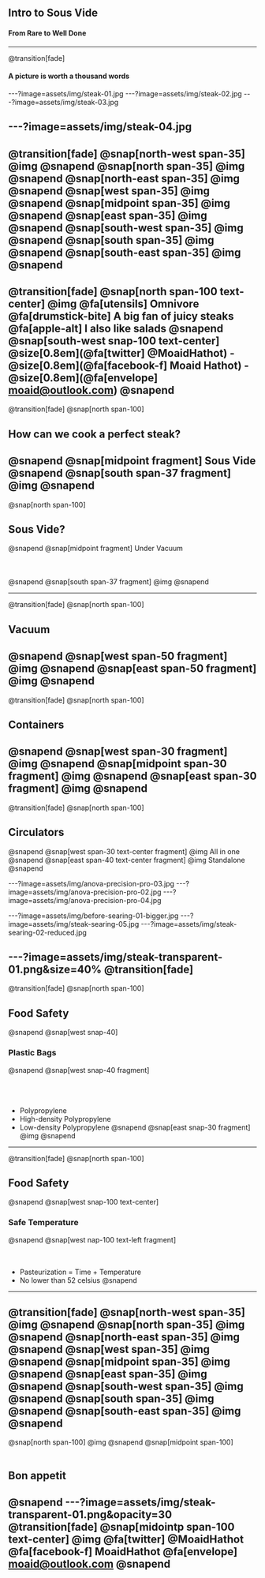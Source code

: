 ## Intro to Sous Vide
#### From Rare to Well Done
---
@transition[fade]
#### A picture is worth a thousand words
---?image=assets/img/steak-01.jpg
---?image=assets/img/steak-02.jpg
---?image=assets/img/steak-03.jpg
<!-- ---?image=assets/img/steak-10.jpg -->
<!-- ---?image=assets/img/steak-05.jpg -->
<!-- ---?image=assets/img/steak-06.jpg -->

<!-- ---?image=assets/img/steak-07.jpg -->
<!-- ---?image=assets/img/steak-08.jpg -->

<!-- ---?image=assets/img/steak-09.jpg -->
---?image=assets/img/steak-04.jpg
---
@transition[fade]
@snap[north-west span-35]
@img[](assets/img/steak-01.jpg)
@snapend
@snap[north span-35]
@img[](assets/img/steak-02.jpg)
@snapend
@snap[north-east span-35]
@img[](assets/img/steak-03.jpg)
@snapend
@snap[west span-35]
@img[](assets/img/steak-10.jpg)
@snapend
@snap[midpoint span-35]
@img[](assets/img/steak-07.jpg)
@snapend
@snap[east span-35]
@img[](assets/img/steak-08.jpg)
@snapend
@snap[south-west span-35]
@img[](assets/img/steak-09.jpg)
@snapend
@snap[south span-35]
@img[](assets/img/steak-04.jpg)
@snapend
@snap[south-east span-35]
@img[](assets/img/steak-06.jpg)
@snapend
---
@transition[fade]
@snap[north span-100 text-center]
@img[](assets/img/Me.jpg)
@fa[utensils] Omnivore
@fa[drumstick-bite] A big fan of juicy steaks
@fa[apple-alt] I also like salads
@snapend
@snap[south-west snap-100 text-center]
@size[0.8em](@fa[twitter] @MoaidHathot) - @size[0.8em](@fa[facebook-f] Moaid Hathot) - @size[0.8em](@fa[envelope] moaid@outlook.com)
@snapend
---
@transition[fade]
@snap[north span-100]
## How can we cook a perfect steak?
@snapend
@snap[midpoint fragment]
Sous Vide
@snapend
@snap[south span-37 fragment]
@img[](assets/img/sous-vide-04.jpg)
@snapend
---
@snap[north span-100]
## Sous Vide? 
@snapend
@snap[midpoint fragment]
Under Vacuum
<br><br><br><br>
@snapend
@snap[south span-37 fragment]
@img[](assets/img/sous-vide-01.png)
@snapend
<!-- --- -->
<!-- @snap[north span-100] -->
<!-- ## Requirements -->
<!-- @snapend -->
<!-- @snap[west span-30 fragment] -->
<!-- @img[](assets/img/steak-vacuum-sealed-01.jpg) -->
<!-- @snapend -->
<!-- @snap[midpoint span-22 fragment] -->
<!-- @img[](assets/img/container-01.jpg) -->
<!-- @snapend -->
<!-- @snap[east span-20 fragment] -->
<!-- @img[](assets/img/anova-precision-nano-01.jpg) -->
<!-- @snapend -->
---
@transition[fade]
@snap[north span-100]
## Vacuum
@snapend
@snap[west span-50 fragment]
@img[](assets/img/vacuum-01.png)
@snapend
@snap[east span-50 fragment]
@img[](assets/img/ziplock-02.png)
@snapend
---
@transition[fade]
@snap[north span-100]
## Containers
@snapend
@snap[west span-30 fragment]
@img[](assets/img/container-01.jpg)
@snapend
@snap[midpoint span-30 fragment]
@img[](assets/img/container-02.jpg)
@snapend
@snap[east span-30 fragment]
@img[](assets/img/container-03.jpg)
@snapend
---
@transition[fade]
@snap[north span-100]
## Circulators
@snapend
@snap[west span-30 text-center fragment]
@img[](assets/img/Sous-Vide-Supreme_01.jpg)
All in one
@snapend
@snap[east span-40 text-center fragment]
@img[](assets/img/ChefSteps-Joule-vs-Anova-Precision-Cooker.jpg)
Standalone
@snapend

---?image=assets/img/anova-precision-pro-03.jpg
---?image=assets/img/anova-precision-pro-02.jpg
---?image=assets/img/anova-precision-pro-04.jpg
<!-- ---?image=assets/img/before-searing-02-reduced.jpg -->
---?image=assets/img/before-searing-01-bigger.jpg
---?image=assets/img/steak-searing-05.jpg
---?image=assets/img/steak-searing-02-reduced.jpg
<!-- ---?image=assets/img/steak-16.jpg -->
---?image=assets/img/steak-transparent-01.png&size=40%
@transition[fade]
---
@transition[fade]
@snap[north span-100]
## Food Safety
@snapend
@snap[west snap-40]
### Plastic Bags
@snapend
@snap[west snap-40 fragment]
<br><br><br><br>
- Polypropylene
- High-density Polypropylene
- Low-density Polypropylene
@snapend
@snap[east snap-30 fragment]
@img[](assets/img/ziplock-02.png)
@snapend
---
@transition[fade]
@snap[north span-100]
## Food Safety
@snapend
@snap[west snap-100 text-center]
### Safe Temperature
@snapend
@snap[west nap-100 text-left fragment]
<br><br><br>
- Pasteurization = Time + Temperature
- No lower than 52 celsius
@snapend
---
@transition[fade]
@snap[north-west span-35]
@img[](assets/img/steak-01.jpg)
@snapend
@snap[north span-35]
@img[](assets/img/steak-02.jpg)
@snapend
@snap[north-east span-35]
@img[](assets/img/steak-03.jpg)
@snapend
@snap[west span-35]
@img[](assets/img/steak-10.jpg)
@snapend
@snap[midpoint span-35]
@img[](assets/img/steak-07.jpg)
@snapend
@snap[east span-35]
@img[](assets/img/steak-08.jpg)
@snapend
@snap[south-west span-35]
@img[](assets/img/steak-09.jpg)
@snapend
@snap[south span-35]
@img[](assets/img/steak-04.jpg)
@snapend
@snap[south-east span-35]
@img[](assets/img/steak-06.jpg)
@snapend
---
@snap[north span-100]
@img[](assets/img/steak-transparent-01.png)
@snapend
@snap[midpoint span-100]
<br><br>
## Bon appetit
@snapend
---?image=assets/img/steak-transparent-01.png&opacity=30
@transition[fade]
@snap[midointp span-100 text-center]
@img[](assets/img/Me.jpg)
@fa[twitter] @MoaidHathot
@fa[facebook-f] MoaidHathot
@fa[envelope] moaid@outlook.com
@snapend
---